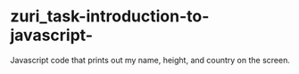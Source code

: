 # zuri_task-introduction-to-javascript-
Javascript code that prints out my name, height, and country on the screen.
